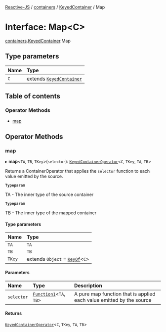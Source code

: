 [Reactive-JS](../README.md) / [containers](../modules/containers.md) / [KeyedContainer](../modules/containers.KeyedContainer.md) / Map

# Interface: Map<C\>

[containers](../modules/containers.md).[KeyedContainer](../modules/containers.KeyedContainer.md).Map

## Type parameters

| Name | Type |
| :------ | :------ |
| `C` | extends [`KeyedContainer`](containers.KeyedContainer-1.md) |

## Table of contents

### Operator Methods

- [map](containers.KeyedContainer.Map.md#map)

## Operator Methods

### map

▸ **map**<`TA`, `TB`, `TKey`\>(`selector`): [`KeyedContainerOperator`](../modules/containers.md#keyedcontaineroperator)<`C`, `TKey`, `TA`, `TB`\>

Returns a ContainerOperator that applies the `selector` function to each
value emitted by the source.

**`Typeparam`**

TA - The inner type of the source container

**`Typeparam`**

TB - The inner type of the mapped container

#### Type parameters

| Name | Type |
| :------ | :------ |
| `TA` | `TA` |
| `TB` | `TB` |
| `TKey` | extends `Object` = [`KeyOf`](../modules/containers.md#keyof)<`C`\> |

#### Parameters

| Name | Type | Description |
| :------ | :------ | :------ |
| `selector` | [`Function1`](../modules/functions.md#function1)<`TA`, `TB`\> | A pure map function that is applied each value emitted by the source |

#### Returns

[`KeyedContainerOperator`](../modules/containers.md#keyedcontaineroperator)<`C`, `TKey`, `TA`, `TB`\>
